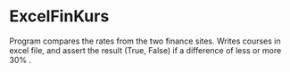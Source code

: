 # ExcelFinKurs
Program compares the rates from the two finance sites. 
Writes courses in excel file, and assert the result (True, False) if a difference of  less or more 30% .
